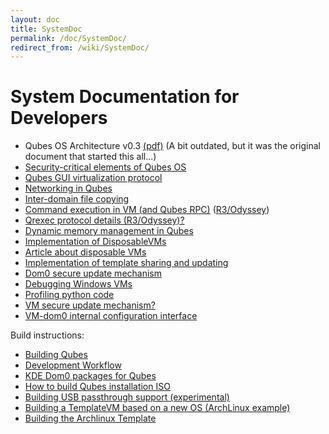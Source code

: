 ```yaml
---
layout: doc
title: SystemDoc
permalink: /doc/SystemDoc/
redirect_from: /wiki/SystemDoc/
---
```


System Documentation for Developers
===================================

-   Qubes OS Architecture v0.3 [(pdf)](http://files.qubes-os.org/files/doc/arch-spec-0.3.pdf) (A bit outdated, but it was the original document that started this all...)
-   [Security-critical elements of Qubes OS](/doc/SecurityCriticalCode)
-   [Qubes GUI virtualization protocol](/doc/GUIdocs)
-   [Networking in Qubes](/doc/QubesNet)
-   [Inter-domain file copying](/doc/Qfilecopy)
-   [Command execution in VM (and Qubes RPC)](/doc/Qrexec) ([R3/Odyssey](/doc/Qrexec3))
-   [Qrexec protocol details (R3/Odyssey)?](/doc/QrexecProtocol)
-   [Dynamic memory management in Qubes](/doc/Qmemman)
-   [Implementation of DisposableVMs](/doc/DVMimpl)
-   [Article about disposable VMs](http://theinvisiblethings.blogspot.com/2010/06/disposable-vms.html)
-   [Implementation of template sharing and updating](/doc/TemplateImplementation)
-   [Dom0 secure update mechanism](/doc/Dom0SecureUpdates)
-   [Debugging Windows VMs](/doc/WindowsDebugging)
-   [Profiling python code](/doc/Profiling)
-   [VM secure update mechanism?](/doc/VMSecureUpdates)
-   [VM-dom0 internal configuration interface](/doc/SystemDoc/VMInterface)

Build instructions:

-   [Building Qubes](/doc/QubesBuilder)
-   [Development Workflow](/doc/DevelopmentWorkflow)
-   [KDE Dom0 packages for Qubes](/doc/KdeDom0)
-   [How to build Qubes installation ISO](/doc/InstallationIsoBuilding)
-   [Building USB passthrough support (experimental)](/doc/USBVM)
-   [Building a TemplateVM based on a new OS (ArchLinux example)](/doc/BuildingNonFedoraTemplate)
-   [Building the Archlinux Template](/doc/BuildingArchlinuxTemplate)

